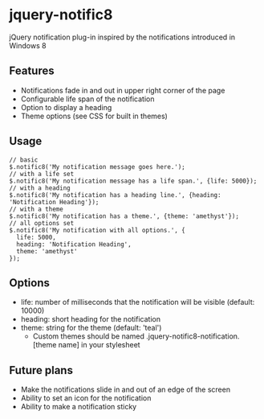 # jquery-notific8

jQuery notification plug-in inspired by the notifications introduced in Windows 8

## Features

* Notifications fade in and out in upper right corner of the page
* Configurable life span of the notification
* Option to display a heading
* Theme options (see CSS for built in themes)

## Usage

    // basic
    $.notific8('My notification message goes here.');
    // with a life set
    $.notific8('My notification message has a life span.', {life: 5000});
    // with a heading
    $.notific8('My notification has a heading line.', {heading: 'Notification Heading'});
    // with a theme
    $.notific8('My notification has a theme.', {theme: 'amethyst'});
    // all options set
    $.notific8('My notification with all options.', {
      life: 5000,
      heading: 'Notification Heading',
      theme: 'amethyst'
    });


## Options

* life: number of milliseconds that the notification will be visible (default: 10000)
* heading: short heading for the notification
* theme: string for the theme (default: 'teal')
    * Custom themes should be named .jquery-notific8-notification.[theme name] in your stylesheet

## Future plans

* Make the notifications slide in and out of an edge of the screen
* Ability to set an icon for the notification
* Ability to make a notification sticky
